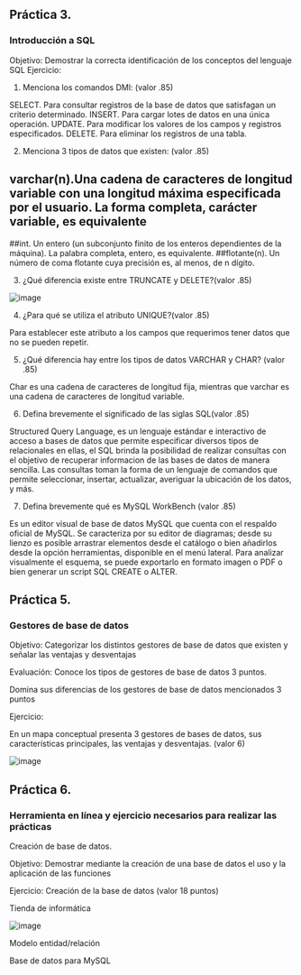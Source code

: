 ## Práctica 3.
### Introducción a SQL
Objetivo: Demostrar la correcta identificación de los conceptos del lenguaje SQL
Ejercicio:

1. Menciona los comandos DMl: (valor .85)

SELECT. Para consultar registros de la base de datos que satisfagan un criterio determinado.
INSERT. Para cargar lotes de datos en una única operación.
UPDATE. Para modificar los valores de los campos y registros especificados.
DELETE. Para eliminar los registros de una tabla.

2. Menciona 3 tipos de datos que existen: (valor .85)


## varchar(n).Una cadena de caracteres de longitud variable con una longitud máxima especificada por el usuario. La forma completa, carácter variable, es equivalente
##int. Un entero (un subconjunto finito de los enteros dependientes de la máquina). La palabra completa, entero, es equivalente.
##flotante(n). Un número de coma flotante cuya precisión es, al menos, de n dígito.


3. ¿Qué diferencia existe entre TRUNCATE y DELETE?(valor .85)

![image](https://user-images.githubusercontent.com/104279705/173194410-b870137f-9a9a-4a01-b530-54dfb94bbe84.png)


4. ¿Para qué se utiliza el atributo UNIQUE?(valor .85)

Para establecer este atributo a los campos que requerimos tener datos que no se pueden repetir.

5. ¿Qué diferencia hay entre los tipos de datos VARCHAR y CHAR? (valor .85)

Char es una cadena de caracteres de longitud fija, mientras que varchar es una cadena de caracteres de longitud variable.

6. Defina brevemente el significado de las siglas SQL(valor .85)

Structured Query Language, es un lenguaje estándar e interactivo de acceso a bases de datos que permite especificar diversos tipos de relacionales en ellas, el SQL brinda la posibilidad de realizar consultas con el objetivo de recuperar informacion de las bases de datos de manera sencilla. Las consultas toman la forma de un lenguaje de comandos que permite seleccionar, insertar, actualizar, averiguar la ubicación de los datos, y más.

7. Defina brevemente qué es MySQL WorkBench (valor .85)

Es un editor visual de base de datos MySQL que cuenta con el respaldo oficial de MySQL. Se caracteriza por su editor de diagramas; desde su lienzo es posible arrastrar elementos desde el catálogo o bien añadirlos desde la opción herramientas, disponible en el menú lateral. Para analizar visualmente el esquema, se puede exportarlo en formato imagen o PDF o bien generar un script SQL CREATE o ALTER.

## Práctica 5.
### Gestores de base de datos

Objetivo: Categorizar los distintos gestores de base de datos que existen y señalar las
ventajas y desventajas

Evaluación: Conoce los tipos de gestores de base de datos 3 puntos.

Domina sus diferencias de los gestores de base de datos mencionados 3 puntos

Ejercicio:

En un mapa conceptual presenta 3 gestores de bases de datos, sus características
principales, las ventajas y desventajas. (valor 6)

![image](https://user-images.githubusercontent.com/91554777/170415427-e2b7321b-a97f-43b0-ac24-6e506c307e6b.png)

## Práctica 6.
### Herramienta en línea y ejercicio necesarios para realizar las prácticas

Creación de base de datos.

Objetivo: Demostrar mediante la creación de una base de datos el uso y la aplicación de
las funciones

Ejercicio: Creación de la base de datos (valor 18 puntos)

Tienda de informática

![image](https://user-images.githubusercontent.com/91554777/170415101-717bca19-3644-46a9-8a57-8d5940c5d283.png)




Modelo entidad/relación




Base de datos para MySQL

